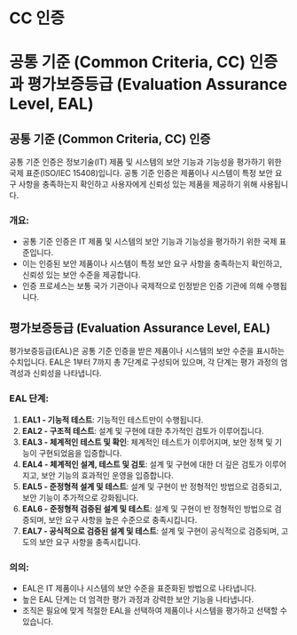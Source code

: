# CC 인증

# 공통 기준 (Common Criteria, CC) 인증과 평가보증등급 (Evaluation Assurance Level, EAL)

## 공통 기준 (Common Criteria, CC) 인증

공통 기준 인증은 정보기술(IT) 제품 및 시스템의 보안 기능과 기능성을 평가하기 위한 국제 표준(ISO/IEC 15408)입니다. 공통 기준 인증은 제품이나 시스템이 특정 보안 요구 사항을 충족하는지 확인하고 사용자에게 신뢰성 있는 제품을 제공하기 위해 사용됩니다.

### 개요:
- 공통 기준 인증은 IT 제품 및 시스템의 보안 기능과 기능성을 평가하기 위한 국제 표준입니다.
- 이는 인증된 보안 제품이나 시스템이 특정 보안 요구 사항을 충족하는지 확인하고, 신뢰성 있는 보안 수준을 제공합니다.
- 인증 프로세스는 보통 국가 기관이나 국제적으로 인정받은 인증 기관에 의해 수행됩니다.

## 평가보증등급 (Evaluation Assurance Level, EAL)

평가보증등급(EAL)은 공통 기준 인증을 받은 제품이나 시스템의 보안 수준을 표시하는 수치입니다. EAL은 1부터 7까지 총 7단계로 구성되어 있으며, 각 단계는 평가 과정의 엄격성과 신뢰성을 나타냅니다.

### EAL 단계:
1. **EAL1 - 기능적 테스트**: 기능적인 테스트만이 수행됩니다.
2. **EAL2 - 구조적 테스트**: 설계 및 구현에 대한 추가적인 검토가 이루어집니다.
3. **EAL3 - 체계적인 테스트 및 확인**: 체계적인 테스트가 이루어지며, 보안 정책 및 기능이 구현되었음을 입증합니다.
4. **EAL4 - 체계적인 설계, 테스트 및 검토**: 설계 및 구현에 대한 더 깊은 검토가 이루어지고, 보안 기능의 효과적인 운영을 입증합니다.
5. **EAL5 - 준정형적 설계 및 테스트**: 설계 및 구현이 반 정형적인 방법으로 검증되고, 보안 기능이 추가적으로 강화됩니다.
6. **EAL6 - 준정형적 검증된 설계 및 테스트**: 설계 및 구현이 반 정형적인 방법으로 검증되며, 보안 요구 사항을 높은 수준으로 충족시킵니다.
7. **EAL7 - 공식적으로 검증된 설계 및 테스트**: 설계 및 구현이 공식적으로 검증되며, 고도의 보안 요구 사항을 충족시킵니다.

### 의의:
- EAL은 IT 제품이나 시스템의 보안 수준을 표준화된 방법으로 나타냅니다.
- 높은 EAL 단계는 더 엄격한 평가 과정과 강력한 보안 기능을 나타냅니다.
- 조직은 필요에 맞게 적절한 EAL을 선택하여 제품이나 시스템을 평가하고 선택할 수 있습니다.
